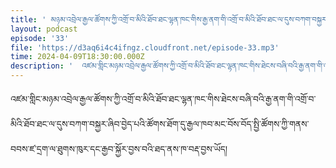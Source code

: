 ```yaml
---
title: ' མཉམ་འབྲེལ་རྒྱལ་ཚོགས་ཀྱི་འགྲོ་བ་མིའི་ཐོབ་ཐང་ལྷན་ཁང་གིས་རྒྱ་ནག་གི་འགྲོ་བ་མིའི་ཐོབ་ཐང་ལ་དུས་བཀག་བསྐྱར ཞིབ་ཐེངས་བཞི་བ་བྱས་ཚུལ།'
layout: podcast
episode: '33'
file: 'https://d3aq6i4c4ifngz.cloudfront.net/episode-33.mp3'
time: 2024-04-09T18:30:00.000Z
description: '  འཛམ་གླིང་མཉམ་འབྲེལ་རྒྱལ་ཚོགས་ཀྱི་འགྲོ་བ་མིའི་ཐོབ་ཐང་ལྷན་ཁང་གིས་ཐེངས་བཞི་བའི་རྒྱ་ནག་གི་འགྲོ་བ་མིའི་ཐོབ་ཐང་ལ་དུས་བཀག་བསྐྱར་ཞིབ་བྱེད་པའི་ཚོགས་ཐོག་དུ་རྒྱལ་ཁབ་མང་བོས་བོད་སྤྱི་ཚོགས་ཀྱི་གནས་བབས་ཛ་དྲག་ལ་ཐུགས་ཁུར་དང་རྒྱབ་སྐྱོར་བྱས་བའི་ཐད་ནས་ཁ་བརྡ་བྱས་ཡོད། '
---
```


  འཛམ་གླིང་མཉམ་འབྲེལ་རྒྱལ་ཚོགས་ཀྱི་འགྲོ་བ་མིའི་ཐོབ་ཐང་ལྷན་ཁང་གིས་ཐེངས་བཞི་བའི་རྒྱ་ནག་གི་འགྲོ་བ་མིའི་ཐོབ་ཐང་ལ་དུས་བཀག་བསྐྱར་ཞིབ་བྱེད་པའི་ཚོགས་ཐོག་དུ་རྒྱལ་ཁབ་མང་བོས་བོད་སྤྱི་ཚོགས་ཀྱི་གནས་བབས་ཛ་དྲག་ལ་ཐུགས་ཁུར་དང་རྒྱབ་སྐྱོར་བྱས་བའི་ཐད་ནས་ཁ་བརྡ་བྱས་ཡོད། 
